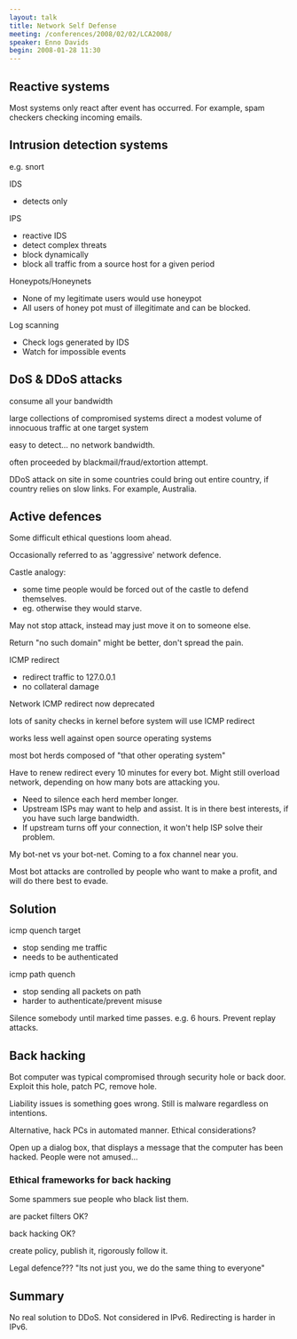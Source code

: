 ```yaml
---
layout: talk
title: Network Self Defense
meeting: /conferences/2008/02/02/LCA2008/
speaker: Enno Davids
begin: 2008-01-28 11:30
---
```

## Reactive systems

Most systems only react after event has occurred. For example,
spam checkers checking incoming emails.

## Intrusion detection systems

e.g. snort

IDS

* detects only

IPS

* reactive IDS
* detect complex threats
* block dynamically
* block all traffic from a source host for a given period

Honeypots/Honeynets

* None of my legitimate users would use honeypot
* All users of honey pot must of illegitimate and can be blocked.

Log scanning

* Check logs generated by IDS
* Watch for impossible events

## DoS & DDoS attacks

consume all your bandwidth

large collections of compromised systems direct a modest volume of innocuous
traffic at one target system

easy to detect... no network bandwidth.

often proceeded by blackmail/fraud/extortion attempt.

DDoS attack on site in some countries could bring out entire country,
if country relies on slow links. For example, Australia.

## Active defences

Some difficult ethical questions loom ahead.

Occasionally referred to as 'aggressive' network defence.

Castle analogy:

* some time people would be forced out of the castle to defend themselves.
* eg. otherwise they would starve.

May not stop attack, instead may just move it on to someone else.

Return "no such domain" might be better, don't spread the pain.

ICMP redirect

* redirect traffic to 127.0.0.1
* no collateral damage

Network ICMP redirect now deprecated

lots of sanity checks in kernel before system will use ICMP redirect

works less well against open source operating systems

most bot herds composed of "that other operating system"

Have to renew redirect every 10 minutes for every bot. Might
still overload network, depending on how many bots are attacking
you.

* Need to silence each herd member longer.
* Upstream ISPs may want to help and assist. It is in there best interests,
if you have such large bandwidth.
* If upstream turns off your connection, it won't help ISP solve their problem.

My bot-net vs your bot-net. Coming to a fox channel near you.

Most bot attacks are controlled by people who want to make a profit,
and will do there best to evade.

## Solution

icmp quench target

* stop sending me traffic
* needs to be authenticated

icmp path quench

* stop sending all packets on path
* harder to authenticate/prevent misuse

Silence somebody until marked time passes. e.g. 6 hours. Prevent replay
attacks.

## Back hacking

Bot computer was typical compromised through security hole or back door.
Exploit this hole, patch PC, remove hole.

Liability issues is something goes wrong. Still is malware regardless
on intentions.

Alternative, hack PCs in automated manner. Ethical considerations?

Open up a dialog box, that displays a message that the computer
has been hacked. People were not amused...

### Ethical frameworks for back hacking

Some spammers sue people who black list them.

are packet filters OK?

back hacking OK?

create policy, publish it, rigorously follow it.

Legal defence??? "Its not just you, we do the same thing to everyone"

## Summary

No real solution to DDoS. Not considered in IPv6. Redirecting is harder in
IPv6.
